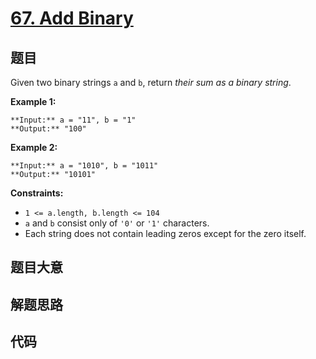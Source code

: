 # [67. Add Binary](https://leetcode.com/problems/add-binary)

## 题目

Given two binary strings `a` and `b`, return _their sum as a binary string_.



**Example 1:**

    
    
    **Input:** a = "11", b = "1"
    **Output:** "100"
    

**Example 2:**

    
    
    **Input:** a = "1010", b = "1011"
    **Output:** "10101"
    



**Constraints:**

  * `1 <= a.length, b.length <= 104`
  * `a` and `b` consist only of `'0'` or `'1'` characters.
  * Each string does not contain leading zeros except for the zero itself.


## 题目大意

## 解题思路

## 代码

```javascript

```
